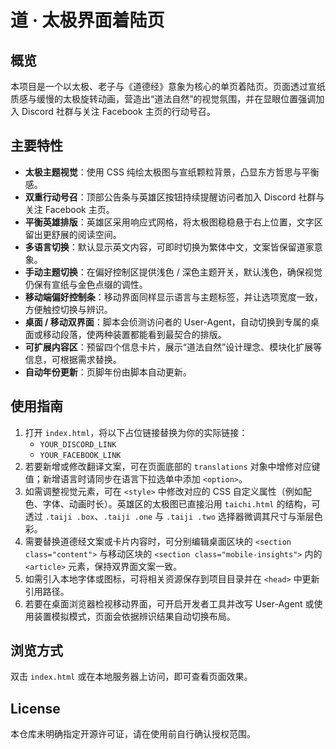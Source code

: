# 道 · 太极界面着陆页

## 概览
本项目是一个以太极、老子与《道德经》意象为核心的单页着陆页。页面透过宣纸质感与缓慢的太极旋转动画，营造出“道法自然”的视觉氛围，并在显眼位置强调加入 Discord 社群与关注 Facebook 主页的行动号召。

## 主要特性
- **太极主题视觉**：使用 CSS 纯绘太极图与宣纸颗粒背景，凸显东方哲思与平衡感。
- **双重行动号召**：顶部公告条与英雄区按钮持续提醒访问者加入 Discord 社群与关注 Facebook 主页。
- **平衡英雄排版**：英雄区采用响应式网格，将太极图稳稳悬于右上位置，文字区留出更舒展的阅读空间。
- **多语言切换**：默认显示英文内容，可即时切换为繁体中文，文案皆保留道家意象。
- **手动主题切换**：在偏好控制区提供浅色 / 深色主题开关，默认浅色，确保视觉仍保有宣纸与金色点缀的调性。
- **移动端偏好控制条**：移动界面同样显示语言与主题标签，并让选项宽度一致，方便触控切换与辨识。
- **桌面 / 移动双界面**：脚本会侦测访问者的 User-Agent，自动切换到专属的桌面或移动段落，使两种装置都能看到最契合的排版。
- **可扩展内容区**：预留四个信息卡片，展示“道法自然”设计理念、模块化扩展等信息，可根据需求替换。
- **自动年份更新**：页脚年份由脚本自动更新。

## 使用指南
1. 打开 `index.html`，将以下占位链接替换为你的实际链接：
   - `YOUR_DISCORD_LINK`
   - `YOUR_FACEBOOK_LINK`
2. 若要新增或修改翻译文案，可在页面底部的 `translations` 对象中增修对应键值；新增语言时请同步在语言下拉选单中添加 `<option>`。
3. 如需调整视觉元素，可在 `<style>` 中修改对应的 CSS 自定义属性（例如配色、字体、动画时长）。英雄区的太极图已直接沿用 `taichi.html` 的结构，可透过 `.taiji .box`、`.taiji .one` 与 `.taiji .two` 选择器微调其尺寸与渐层色彩。
4. 需要替换道德经文案或卡片内容时，可分别编辑桌面区块的 `<section class="content">` 与移动区块的 `<section class="mobile-insights">` 内的 `<article>` 元素，保持双界面文案一致。
5. 如需引入本地字体或图标，可将相关资源保存到项目目录并在 `<head>` 中更新引用路径。
6. 若要在桌面浏览器检视移动界面，可开启开发者工具并改写 User-Agent 或使用装置模拟模式，页面会依据辨识结果自动切换布局。

## 浏览方式
双击 `index.html` 或在本地服务器上访问，即可查看页面效果。

## License
本仓库未明确指定开源许可证，请在使用前自行确认授权范围。
